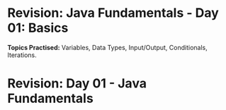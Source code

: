 # Revision: Java Fundamentals - Day 01: Basics

**Topics Practised:** Variables, Data Types, Input/Output, Conditionals, Iterations.

# Revision: Day 01 - Java Fundamentals
